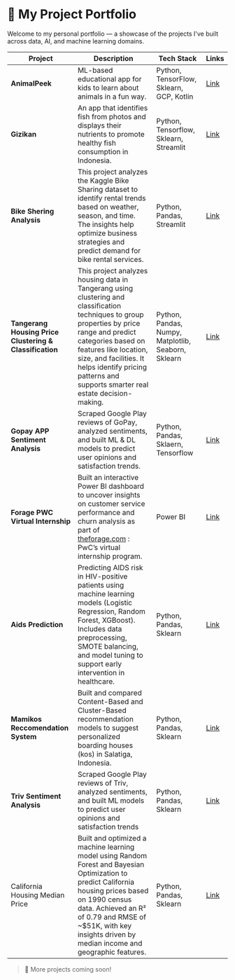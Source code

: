 # 📁 My Project Portfolio

Welcome to my personal portfolio — a showcase of the projects I've built across data, AI, and machine learning domains.

| Project | Description | Tech Stack | Links |
|--------|-------------|------------|-------|
| **AnimalPeek** | ML-based educational app for kids to learn about animals in a fun way. | Python, TensorFlow, Sklearn, GCP, Kotlin | [Link](https://github.com/ERU16/Capstone) |
|**Gizikan**|An app that identifies fish from photos and displays their nutrients to promote healthy fish consumption in Indonesia.|Python, Tensorflow, Sklearn, Streamlit|[Link](https://github.com/imanuelsteven/gizikan)|
|**Bike Shering Analysis**|This project analyzes the Kaggle Bike Sharing dataset to identify rental trends based on weather, season, and time. The insights help optimize business strategies and predict demand for bike rental services.|Python, Pandas, Streamlit|[Link](https://github.com/imanuelsteven/Bike_Shering_Analysis)|
|**Tangerang Housing Price Clustering & Classification**|This project analyzes housing data in Tangerang using clustering and classification techniques to group properties by price range and predict categories based on features like location, size, and facilities. It helps identify pricing patterns and supports smarter real estate decision-making.|Python, Pandas, Numpy, Matplotlib, Seaborn, Sklearn|[Link](https://github.com/imanuelsteven/Tangerang-House-Price-Clustering-Classification)|
|**Gopay APP Sentiment Analysis**|Scraped Google Play reviews of GoPay, analyzed sentiments, and built ML & DL models to predict user opinions and satisfaction trends.|Python, Pandas, Sklaern, Tensorflow|[Link](https://github.com/imanuelsteven/Sentiment-Analysis-Gopay-2025)|
|**Forage PWC Virtual Internship**|Built an interactive Power BI dashboard to uncover insights on customer service performance and churn analysis as part of [theforage.com](theforage.com) : PwC’s virtual internship program.|Power BI|[Link](https://github.com/imanuelsteven/Forage-PWC-Data-Analytics)|
|**Aids Prediction**|Predicting AIDS risk in HIV-positive patients using machine learning models (Logistic Regression, Random Forest, XGBoost). Includes data preprocessing, SMOTE balancing, and model tuning to support early intervention in healthcare.|Python, Pandas, Sklearn|[Link](https://github.com/imanuelsteven/Aids-Prediction-Using-Machine-Learning)|
|**Mamikos Reccomendation System**|Built and compared Content-Based and Cluster-Based recommendation models to suggest personalized boarding houses (kos) in Salatiga, Indonesia.|Python, Pandas, Sklearn|[Link](https://github.com/imanuelsteven/Mamikos-Recommendation-System)|
|**Triv Sentiment Analysis**|Scraped Google Play reviews of Triv, analyzed sentiments, and built ML models to predict user opinions and satisfaction trends|Python, Pandas, Sklearn|[Link](https://github.com/imanuelsteven/Triv-Sentiment-Analysis)|
|California Housing Median Price | Built and optimized a machine learning model using Random Forest and Bayesian Optimization to predict California housing prices based on 1990 census data. Achieved an R² of 0.79 and RMSE of ~$51K, with key insights driven by median income and geographic features.|Python, Pandas, Sklearn|[Link](https://github.com/imanuelsteven/California-Median-Housing-Price-Prediction)|




> 📌 More projects coming soon!
